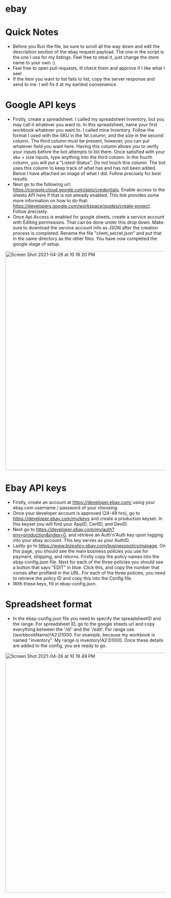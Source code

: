 # ebay

# Quick Notes
- Before you Run the file, be sure to scroll all the way down and edit the description section of the ebay request payload. The one in the script is the one I use for my listings. Feel free to steal it, just change the store name to your own :). 
- Feel free to open pull requests, Ill check them and approve if I like what I see!
- If the item you want to list fails to list, copy the server response and send to me. I will fix it at my earliest convenience.

# Google API keys
- Firstly, create a spreadsheet. I called my spreadsheet Inventory, but you may call it whatever you want to. In this spreadsheet, name your first workbook whatever you want to. I called mine Inventory. Follow the format I used with the SKU in the 1st column, and the size in the second column. The third column must be present, however, you can put whatever field you want here. Having this column allows you to verify your inputs before the bot attempts to list them. Once satisfied with your sku + size inputs, type anything into the third column. In the fourth column, you will put a "Listed-Status". Do not touch this column. The bot uses this column to keep track of what has and has not been added. Below I have attached an image of what I did. Follow precisely for best results.
- Next go to the following url: https://console.cloud.google.com/apis/credentials. Enable access to the sheets API here if that is not already enabled. This link provides some more information on how to do that: https://developers.google.com/workspace/guides/create-project. Follow precisely.
- Once Api Access is enabled for google sheets, create a service account with Editing permissions. That can be done under this drop down. Make sure to download the service account info as JSON after the creation process is completed. Rename the file "client_secret.json" and put that in the same directory as the other files. You have now completed the google stage of setup.
<img width="686" alt="Screen Shot 2021-04-26 at 10 16 20 PM" src="https://user-images.githubusercontent.com/61530695/116174767-0bbf4600-a6dd-11eb-89f6-812f96e3230a.png">


# Ebay API keys
- Firstly, create an account at https://developer.ebay.com/ using your ebay.com username / password of your choosing.
- Once your developer account is approved (24-48 hrs), go to https://developer.ebay.com/my/keys and create a production keyset. In this keyset you will find your AppID, CertID, and DevID. 
- Next go to https://developer.ebay.com/my/auth?env=production&index=0, and retrieve an Auth'n'Auth key upon logging into your ebay account. This key serves as your AuthID.
- Lastly go to https://www.bizpolicy.ebay.com/businesspolicy/manage. On this page, you should see the main business policies you use for payment, shipping, and returns. Firstly copy the policy names into the ebay-config.json file. Next for each of the three policies you should see a button that says "EDIT" in blue. Click this, and copy the number that comes after profileId in the URL. For each of the three policies, you need to retrieve the policy ID and copy this into the Config file.
- With these keys, fill in ebay-config.json.

# Spreadsheet format
- In the ebay-config.json file you need to specify the spreadsheetID and the range. For spreadsheet ID, go to the google sheets url and copy everything between the '/d/' and the '/edit'. For range use {workbookName}!A2:D1000. For example, because my workbook is named "inventory". My range is inventory!A2:D1000. Once these details are added to the config, you are ready to go.
<img width="751" alt="Screen Shot 2021-04-26 at 10 19 49 PM" src="https://user-images.githubusercontent.com/61530695/116175014-87b98e00-a6dd-11eb-9b5b-83937866ea65.png">
